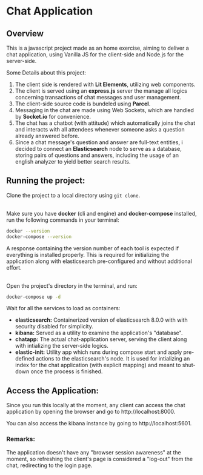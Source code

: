 # Chat Application

## Overview
This is a javascript project made as an home exercise, aiming to deliver a chat application, using Vanilla JS for the client-side and Node.js for the server-side.

Some Details about this project:
1. The client side is rendered with **Lit Elements**, utilizing web components.
2. The client is served using an **express.js** server the manage all logics concerning transactions of chat messages and user management.
3. The client-side source code is bundeled using **Parcel**.
3. Messaging in the chat are made using Web Sockets, which are handled by **Socket.io** for convenience.
4. The chat has a chatbot (with attitude) which automatically joins the chat and interacts with all attendees whenever someone asks a question already answered before.
5. Since a chat message's question and answer are full-text entities, i decided to connect an **Elasticsearch** node to serve as a database, storing pairs of questions and answers, including the usage of an english analyzer to yield better search results.

## Running the project:

Clone the project to a local directory using `git clone`.<br/><br/>

Make sure you have **docker** (cli and engine) and **docker-compose** installed, run the following commands in your terminal:
```sh
docker --version
docker-compose --version
```

A response containing the version number of each tool is expected if everything is installed properly. This is required for initializing the application along with elasticsearch pre-configured and without additional effort.<br/><br/>

Open the project's directory in the terminal, and run:
```sh
docker-compose up -d
```

Wait for all the services to load as containers:
- **elasticsearch:** Containerized version of elasticsearch 8.0.0 with with security disabled for simplicity.
- **kibana:** Served as a utility to examine the application's "database".
- **chatapp:** The actual chat-application server, serving the client along with intializing the server-side logics.
- **elastic-init:** Utility app which runs during compose start and apply pre-defined actions to the elasticsearch's node. It is used for intializing an index for the chat application (with explicit mapping) and meant to shut-down once the process is finished.

## Access the Application:
Since you run this locally at the moment, any client can access the chat application by opening the browser and go to http://localhost:8000.

You can also access the kibana instance by going to http://localhost:5601.

### Remarks:
The application doesn't have any "browser session awareness" at the moment, so refreshing the client's page is considered a "log-out" from the chat, redirecting to the login page.